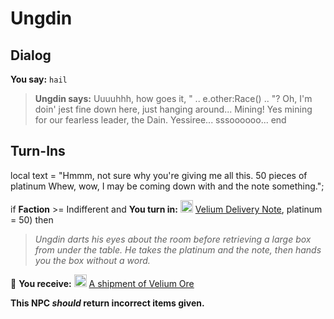 # Ungdin


## Dialog

**You say:** `hail`



>**Ungdin says:** Uuuuhhh, how goes it, " .. e.other:Race() .. "? Oh, I'm doin' jest fine down here, just hanging around... Mining! Yes mining for our fearless leader, the Dain. Yessiree... sssoooooo...
end

## Turn-Ins



local text = "Hmmm, not sure why you're giving me all this. <cough> 50 pieces <cough> of platinum <cough> Whew, wow, I may be coming down with <cough> and the note <cough> something.";


if **Faction** >= Indifferent and  **You turn in:** <img style="background:url(/static/icons/blank_slot.gif);width:20px;height:20px;" src="/static/icons/item_860.png" alt="" /> <a
                                href="/item/1725" data-url="1725" class="tooltip-link link">Velium Delivery Note</a>, platinum = 50) then


>*Ungdin darts his eyes about the room before retrieving a large box from under the table. He takes the platinum and the note, then hands you the box without a word.*


 &#127873; **You receive:**  <img style="background:url(/static/icons/blank_slot.gif);width:20px;height:20px;" src="/static/icons/item_608.png" alt="" /> <a
                                href="/item/29064" data-url="29064" class="tooltip-link link">A shipment of Velium Ore</a> 

 

**This NPC *should* return incorrect items given.**
